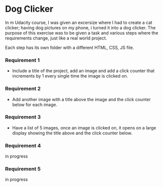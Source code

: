 # Dog Clicker
In m Udacity course, I was given an excersize where I had to create a cat clicker; having dog pictures on my phone, i turned it into a dog clicker. 
The purpose of this exercise was to be given a task and various steps where the requirements change, just like a real world project.

Each step has its own folder with a different HTML, CSS, JS file. 

### Requirement 1
* Include a title of the project, add an image and add a click counter that increments by 1 every single time the image is clicked on.

### Requirement 2
* Add another image with a title above the image and the click counter below for each image.

### Requirement 3
* Have a list of 5 images, once an image is clicked on, it opens on a large display showing the title above and the click counter below.

### Requirement 4
in progress

### Requirement 5
in progress
